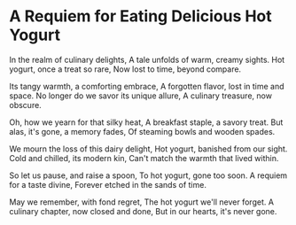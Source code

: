 

  # A Requiem for Eating Delicious Hot Yogurt

In the realm of culinary delights,
A tale unfolds of warm, creamy sights.
Hot yogurt, once a treat so rare,
Now lost to time, beyond compare.

Its tangy warmth, a comforting embrace,
A forgotten flavor, lost in time and space.
No longer do we savor its unique allure,
A culinary treasure, now obscure.

Oh, how we yearn for that silky heat,
A breakfast staple, a savory treat.
But alas, it's gone, a memory fades,
Of steaming bowls and wooden spades.

We mourn the loss of this dairy delight,
Hot yogurt, banished from our sight.
Cold and chilled, its modern kin,
Can't match the warmth that lived within.

So let us pause, and raise a spoon,
To hot yogurt, gone too soon.
A requiem for a taste divine,
Forever etched in the sands of time.

May we remember, with fond regret,
The hot yogurt we'll never forget.
A culinary chapter, now closed and done,
But in our hearts, it's never gone.

  